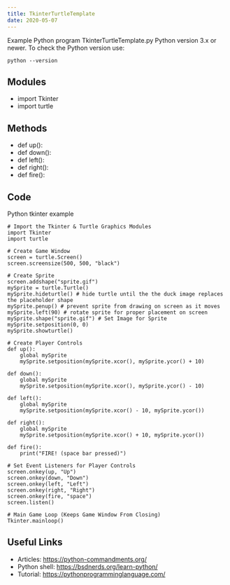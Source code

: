 ```yaml
---
title: TkinterTurtleTemplate
date: 2020-05-07
---
```

Example Python program TkinterTurtleTemplate.py
Python version 3.x or newer.
To check the Python version use:

    python --version

## Modules

* import Tkinter
* import turtle

## Methods

* def up():
* def down():
* def left():
* def right():
* def fire():

## Code

Python tkinter example

    # Import the Tkinter & Turtle Graphics Modules
    import Tkinter
    import turtle
    
    # Create Game Window
    screen = turtle.Screen()
    screen.screensize(500, 500, "black")
    
    # Create Sprite
    screen.addshape("sprite.gif")
    mySprite = turtle.Turtle()
    mySprite.hideturtle() # hide turtle until the the duck image replaces the placeholder shape
    mySprite.penup() # prevent sprite from drawing on screen as it moves
    mySprite.left(90) # rotate sprite for proper placement on screen
    mySprite.shape("sprite.gif") # Set Image for Sprite
    mySprite.setposition(0, 0)
    mySprite.showturtle()
    
    # Create Player Controls
    def up():
        global mySprite
        mySprite.setposition(mySprite.xcor(), mySprite.ycor() + 10)
    
    def down():
        global mySprite
        mySprite.setposition(mySprite.xcor(), mySprite.ycor() - 10)
    
    def left():
        global mySprite
        mySprite.setposition(mySprite.xcor() - 10, mySprite.ycor())
    
    def right():
        global mySprite
        mySprite.setposition(mySprite.xcor() + 10, mySprite.ycor())
    
    def fire():
        print("FIRE! (space bar pressed)")
    
    # Set Event Listeners for Player Controls
    screen.onkey(up, "Up")
    screen.onkey(down, "Down")
    screen.onkey(left, "Left")
    screen.onkey(right, "Right")
    screen.onkey(fire, "space")
    screen.listen()
    
    # Main Game Loop (Keeps Game Window From Closing)
    Tkinter.mainloop()

## Useful Links

- Articles: https://python-commandments.org/
- Python shell: https://bsdnerds.org/learn-python/
- Tutorial: https://pythonprogramminglanguage.com/
